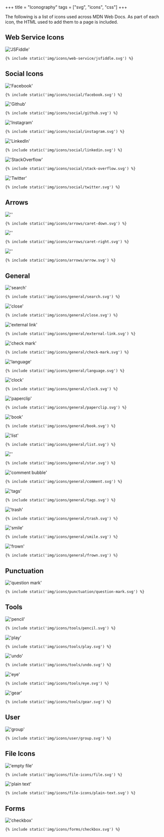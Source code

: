 +++
title = "Iconography"
tags = ["svg", "icons", "css"]
+++

The following is a list of icons used across MDN Web Docs. As part of each icon, the HTML used to add them to a page is included.

## Web Service Icons

!['JSFiddle'](/images/icons/websites/jsfiddle.svg)

```html
{% include static('img/icons/web-service/jsfiddle.svg') %}
```

## Social Icons

!['Facebook'](/images/icons/websites/facebook.svg)

```html
{% include static('img/icons/social/facebook.svg') %}
```

!['Github'](/images/icons/websites/github.svg)

```html
{% include static('img/icons/social/github.svg') %}
```

!['Instagram'](/images/icons/websites/instagram.svg)

```html
{% include static('img/icons/social/instagram.svg') %}
```

!['LinkedIn'](/images/icons/websites/linkedin.svg)

```html
{% include static('img/icons/social/linkedin.svg') %}
```

!['StackOverflow'](/images/icons/websites/stack-overflow.svg)

```html
{% include static('img/icons/social/stack-overflow.svg') %}
```

!['Twitter'](/images/icons/websites/twitter.svg)

```html
{% include static('img/icons/social/twitter.svg') %}
```

## Arrows

![''](/images/icons/arrows/caret-down.svg)

```html
{% include static('img/icons/arrows/caret-down.svg') %}
```

![''](/images/icons/arrows/caret-right.svg)

```html
{% include static('img/icons/arrows/caret-right.svg') %}
```

![''](/images/icons/arrows/arrow-right.svg)

```html
{% include static('img/icons/arrows/arrow.svg') %}
```

## General

!['search'](/images/icons/general/search.svg)

```html
{% include static('img/icons/general/search.svg') %}
```

!['close'](/images/icons/general/close.svg)

```html
{% include static('img/icons/general/close.svg') %}
```

!['external link'](/images/icons/general/external.svg)

```html
{% include static('img/icons/general/external-link.svg') %}
```

!['check mark'](/images/icons/general/check-mark.svg)

```html
{% include static('img/icons/general/check-mark.svg') %}
```

!['language'](/images/icons/general/language.svg)

```html
{% include static('img/icons/general/language.svg') %}
```

!['clock'](/images/icons/general/clock.svg)

```html
{% include static('img/icons/general/clock.svg') %}
```

!['paperclip'](/images/icons/general/paperclip.svg)

```html
{% include static('img/icons/general/paperclip.svg') %}
```

!['book'](/images/icons/general/book.svg)

```html
{% include static('img/icons/general/book.svg') %}
```

!['list'](/images/icons/general/list.svg)

```html
{% include static('img/icons/general/list.svg') %}
```

![''](/images/icons/general/star.svg)

```html
{% include static('img/icons/general/star.svg') %}
```

!['comment bubble'](/images/icons/general/comment.svg)

```html
{% include static('img/icons/general/comment.svg') %}
```

!['tags'](/images/icons/general/tags.svg)

```html
{% include static('img/icons/general/tags.svg') %}
```

!['trash'](/images/icons/general/trash.svg)

```html
{% include static('img/icons/general/trash.svg') %}
```

!['smile'](/images/icons/general/smile.svg)

```html
{% include static('img/icons/general/smile.svg') %}
```

!['frown'](/images/icons/general/frown.svg)

```html
{% include static('img/icons/general/frown.svg') %}
```

## Punctuation

!['question mark'](/images/icons/punctuation/question.svg)

```html
{% include static('img/icons/punctuation/question-mark.svg') %}
```

## Tools

!['pencil'](/images/icons/tools/pencil.svg)

```html
{% include static('img/icons/tools/pencil.svg') %}
```

!['play'](/images/icons/tools/play.svg)

```html
{% include static('img/icons/tools/play.svg') %}
```

!['undo'](/images/icons/tools/undo.svg)

```html
{% include static('img/icons/tools/undo.svg') %}
```

!['eye'](/images/icons/tools/eye.svg)

```html
{% include static('img/icons/tools/eye.svg') %}
```

!['gear'](/images/icons/tools/gear.svg)

```html
{% include static('img/icons/tools/gear.svg') %}
```

## User

!['group'](/images/icons/user/group.svg)

```html
{% include static('img/icons/user/group.svg') %}
```

## File Icons

!['empty file'](/images/icons/file-types/file.svg)

```html
{% include static('img/icons/file-icons/file.svg') %}
```

!['plain text'](/images/icons/file-types/plain-text.svg)

```html
{% include static('img/icons/file-icons/plain-text.svg') %}
```

## Forms

!['checkbox'](/images/icons/forms/checkbox.svg)

```html
{% include static('img/icons/forms/checkbox.svg') %}
```
